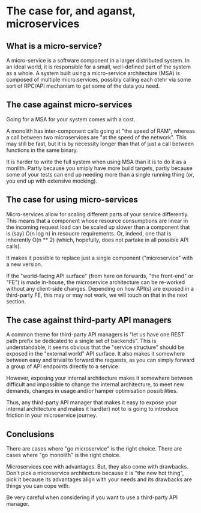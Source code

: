 # The case for, and aganst, microservices

## What is a micro-service?

A micro-service is a software component in a larger distributed
system. In an ideal world, it is responsible for a small, well-defined
part of the system as a whole. A system built using a micro-service
architecture (MSA) is composed of multiple micro.services, possibly calling
each otehr via some sort of RPC/API mechanism to get some of the data
you need.

## The case against micro-services

Going for a MSA for your system comes with a cost.

A monolith has inter-component calls going at "the speed of RAM",
whereas a call between two microservices are "at the speed of the
network". This may still be fast, but it is by necessity longer than
that of just a call between functions in the same binary.

It is harder to write the full system when using MSA than it is to do it as a monlith. Partly because you smiply have more build targets, partly because some of your tests can end up needing more than a single running thing (or, you end up with extensive mocking).

## The case for using micro-services

Micro-services allow for scaling different parts of your service differently. This means that a component whose resource consumptions are linear in the incoming request load can be scaled up slower than a component that is (say) O(n log n) in resoucre requirements. Or, indeed, one that is inherently O(n ** 2) (which, hopefully, does not partake in all possible API calls).

It makes it possible to replace just a single component ("microservice" with a new version.

If the "world-facing API surface" (from here on forwards, "the
front-end" or "FE") is made in-house, the microservice architecture
can be re-worked without any client-side changes. Depending on how
API(s) are exposed in a third-party FE, this may or may not work, we will touch on that in the next section.

## The case against third-party API managers

A common theme for third-party API managers is "let us have one REST path prefix be dedicated to a single set of backends". This is understandable, it seems obvious that the "service structure" should be exposed in the "external world" API surface. It also makes it somewhere between easy and trivial to forward the requests, as you can simply forward a group of API endpoints directly to a service.

However, exposing your internal architecture makes it somewhere between difficult and impossible to change the internal architecture, to meet new demands, changes in usage and/or hamper optimisation possibilities.

Thus, any third-party API manager that makes it easy to expose your internal architecture and makes it hard(er) not to is going to introduce friction in your microservice journey.

## Conclusions

There are cases where "go microservice" is the right choice. There are cases where "go monolith" is the right choice.

Microservices coe with advantages. But, they also come with drawbacks. Don't pick a microservice architecture because it is "the new hot thing", pick it because its advantages align with your needs and its drawbacks are things you can cope with.

Be very careful when considering if you want to use a third-party API manager.
